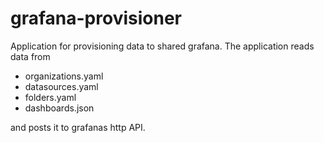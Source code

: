 # grafana-provisioner

Application for provisioning data to shared grafana.
The application reads data from

- organizations.yaml
- datasources.yaml
- folders.yaml
-  dashboards.json

and posts it to grafanas http API.
